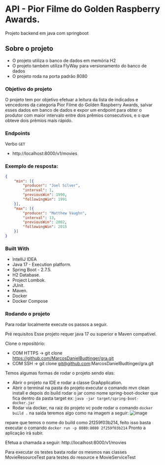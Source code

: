 # API - Pior Filme do Golden Raspberry Awards.

Projeto backend em java com springboot

## Sobre o projeto

* O projeto utiliza o banco de dados em memória H2
* O projeto também utiliza FlyWay para versionamento do banco de dados
* O projeto roda na porta padrão 8080

### Objetivo do projeto
O projeto tem por objetivo efetuar a leitura da lista de indicados e vencedores
da categoria Pior Filme do Golden Raspberry Awards, salvar esses dados em banco de dados e expor um endpoint para
obter o produtor com maior intervalo entre dois prêmios consecutivos, e o que obteve dois prêmios mais rápido.

### Endpoints

Verbo `GET` 
- http://localhost:8000/v1/movies

### Exemplo de resposta:
```json
{
	"min": [{
		"producer": "Joel Silver",
		"interval": 1,
		"previousWin": 1990,
		"followingWin": 1991
	}],
	"max": [{
		"producer": "Matthew Vaughn",
		"interval": 13,
		"previousWin": 2002,
		"followingWin": 2015
	}]
}
```

### Built With
- IntelliJ IDEA
- Java 17 - Execution platform.
- Spring Boot - 2.7.5.
- H2 Database.
- Project Lombok.
- JUnit.
- Maven.
- Docker
- Docker Compose

### Rodando o projeto
Para rodar localmente execute os passos a seguir.

Pré requisitos
Esse projeto requer java 17 ou superior e Maven compatível.


Clone o repositório:

- COM HTTPS ->  git clone https://github.com/MarcosDanielBudtinger/gra.git
- COM SSH -> git clone git@github.com:MarcosDanielBudtinger/gra.git

Temos algumas formas de rodar o projeto sendo elas: 
- Abrir o projeto na IDE e rodar a classe GraApplication.
- Abrir o terminal na pasta do projeto executar o comando mvn clean install e depois do build rodar o jar como nome spring-boot-docker que fica dentro da pasta target ex: `java -jar target/spring-boot-docker.jar`
- Rodar via docker, na raiz do projeto vc pode rodar o comando `docker build .`
na saida teremos algo como na imagem a seguir: 
![image](https://user-images.githubusercontent.com/19701042/201356547-242de0f2-a9a4-4ea5-8db2-062ffe8e4131.png)

repare que temos o nome do build como 2f259f03b214, feito isso basta executar o comando `docker run -p 8080:8080 2f259f03b214`
Pronto a aplicação irá subir.

Efetua a chamada a seguir:
http://localhost:8000/v1/movies

Para executar os testes basta rodar os mesmos nas classes MovieResourceTest para testes do resource e MovieServiceTest
